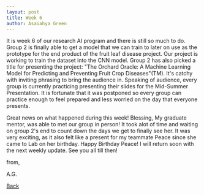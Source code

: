 ```yaml
---
layout: post
title: Week 6
author: Asaiahya Green
---
```


It is week 6 of our research AI program and there is still so much to do. Group 2 is finally able to get a model that we can train to later on use as the prototype for the end product of the fruit leaf disease project. Our project is working to train the dataset into the CNN model. Group 2 has also picked a title for presenting the project: "The Orchard Oracle: A Machine Learning Model for Predicting and Preventing Fruit Crop Diseases"(TM). It's catchy with inviting phrasing to bring the audience in. Speaking of audience, every group is currently practicing presenting their slides for the Mid-Summer Presentation. It is fortunate that it was postponed so every group can practice enough to feel prepared and less worried on the day that everyone presents.

Great news on what happened during this week! Blessing, My graduate mentor, was able to met our group in person! It took alot of time and waiting on group 2's end to count down the days we get to finally see her. It was very exciting, as it also felt like a present for my teammate Peace since she came to Lab on her birthday. Happy Birthday Peace! I will return soon with the next weekly update. See you all till then!

from,

A.G.

[Back](./)
